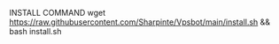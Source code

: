 INSTALL COMMAND 
wget https://raw.githubusercontent.com/Sharpinte/Vpsbot/main/install.sh && bash install.sh
